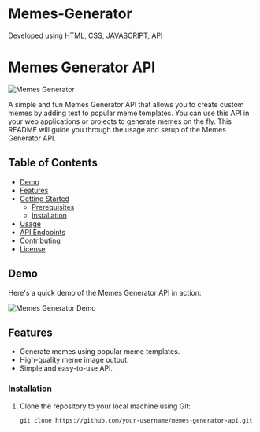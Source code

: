 # Memes-Generator
Developed using HTML, CSS, JAVASCRIPT, API

# Memes Generator API

![Memes Generator](demo.png)

A simple and fun Memes Generator API that allows you to create custom memes by adding text to popular meme templates. You can use this API in your web applications or projects to generate memes on the fly. This README will guide you through the usage and setup of the Memes Generator API.

## Table of Contents
- [Demo](#demo)
- [Features](#features)
- [Getting Started](#getting-started)
  - [Prerequisites](#prerequisites)
  - [Installation](#installation)
- [Usage](#usage)
- [API Endpoints](#api-endpoints)
- [Contributing](#contributing)
- [License](#license)

## Demo
Here's a quick demo of the Memes Generator API in action:

![Memes Generator Demo](demo.gif)

## Features
- Generate memes using popular meme templates.
- High-quality meme image output.
- Simple and easy-to-use API.

### Installation
1. Clone the repository to your local machine using Git:

   ```shell
   git clone https://github.com/your-username/memes-generator-api.git
